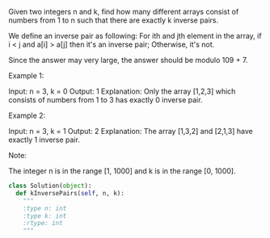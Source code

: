 
Given two integers n and k, find how many different arrays consist of numbers from 1 to n such that there are exactly k inverse pairs.


We define an inverse pair as following:
For ith and jth element in the array, if i < j and a[i] > a[j] then it's an inverse pair; Otherwise, it's not.



Since the answer may very large, the answer should be modulo 109 + 7.


Example 1:

Input: n = 3, k = 0
Output: 1
Explanation:
Only the array [1,2,3] which consists of numbers from 1 to 3 has exactly 0 inverse pair.



Example 2:

Input: n = 3, k = 1
Output: 2
Explanation:
The array [1,3,2] and [2,1,3] have exactly 1 inverse pair.



Note:

The integer n is in the range [1, 1000] and k is in the range [0, 1000].




```python
class Solution(object):
  def kInversePairs(self, n, k):
    """
    :type n: int
    :type k: int
    :rtype: int
    """
```
